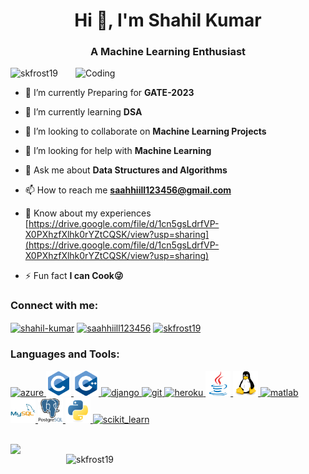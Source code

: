 <h1 align="center">Hi 👋, I'm Shahil Kumar</h1>
<h3 align="center">A Machine Learning Enthusiast</h3>
<img align="right" alt="Coding" width="400" src="https://cdn.dribbble.com/users/1162077/screenshots/3848914/programmer.gif">
<p align="left"> <img src="https://komarev.com/ghpvc/?username=skfrost19&label=Profile%20views&color=0e75b6&style=flat" alt="skfrost19" /> </p>



- 🔭 I’m currently Preparing for **GATE-2023**

- 🌱 I’m currently learning **DSA**

- 👯 I’m looking to collaborate on **Machine Learning Projects**

- 🤝 I’m looking for help with **Machine Learning**

- 💬 Ask me about **Data Structures and Algorithms**

- 📫 How to reach me **saahhiill123456@gmail.com**

- 📄 Know about my experiences [https://drive.google.com/file/d/1cn5gsLdrfVP-X0PXhzfXlhk0rYZtCQSK/view?usp=sharing](https://drive.google.com/file/d/1cn5gsLdrfVP-X0PXhzfXlhk0rYZtCQSK/view?usp=sharing)

- ⚡ Fun fact **I can Cook😜**

<h3 align="left">Connect with me:</h3>
<p align="left">
<a href="https://linkedin.com/in/shahil-kumar" target="blank"><img align="center" src="https://raw.githubusercontent.com/rahuldkjain/github-profile-readme-generator/master/src/images/icons/Social/linked-in-alt.svg" alt="shahil-kumar" height="30" width="40" /></a>
<a href="https://www.hackerrank.com/saahhiill123456" target="blank"><img align="center" src="https://raw.githubusercontent.com/rahuldkjain/github-profile-readme-generator/master/src/images/icons/Social/hackerrank.svg" alt="saahhiill123456" height="30" width="40" /></a>
<a href="https://www.leetcode.com/skfrost19" target="blank"><img align="center" src="https://raw.githubusercontent.com/rahuldkjain/github-profile-readme-generator/master/src/images/icons/Social/leet-code.svg" alt="skfrost19" height="30" width="40" /></a>
</p>

<h3 align="left">Languages and Tools:</h3>
<p align="left"> <a href="https://azure.microsoft.com/en-in/" target="_blank" rel="noreferrer"> <img src="https://www.vectorlogo.zone/logos/microsoft_azure/microsoft_azure-icon.svg" alt="azure" width="40" height="40"/> </a> <a href="https://www.cprogramming.com/" target="_blank" rel="noreferrer"> <img src="https://raw.githubusercontent.com/devicons/devicon/master/icons/c/c-original.svg" alt="c" width="40" height="40"/> </a> <a href="https://www.w3schools.com/cpp/" target="_blank" rel="noreferrer"> <img src="https://raw.githubusercontent.com/devicons/devicon/master/icons/cplusplus/cplusplus-original.svg" alt="cplusplus" width="40" height="40"/> </a> <a href="https://www.djangoproject.com/" target="_blank" rel="noreferrer"> <img src="https://cdn.worldvectorlogo.com/logos/django.svg" alt="django" width="40" height="40"/> </a> <a href="https://git-scm.com/" target="_blank" rel="noreferrer"> <img src="https://www.vectorlogo.zone/logos/git-scm/git-scm-icon.svg" alt="git" width="40" height="40"/> </a> <a href="https://heroku.com" target="_blank" rel="noreferrer"> <img src="https://www.vectorlogo.zone/logos/heroku/heroku-icon.svg" alt="heroku" width="40" height="40"/> </a> <a href="https://www.java.com" target="_blank" rel="noreferrer"> <img src="https://raw.githubusercontent.com/devicons/devicon/master/icons/java/java-original.svg" alt="java" width="40" height="40"/> </a> <a href="https://www.linux.org/" target="_blank" rel="noreferrer"> <img src="https://raw.githubusercontent.com/devicons/devicon/master/icons/linux/linux-original.svg" alt="linux" width="40" height="40"/> </a> <a href="https://www.mathworks.com/" target="_blank" rel="noreferrer"> <img src="https://upload.wikimedia.org/wikipedia/commons/2/21/Matlab_Logo.png" alt="matlab" width="40" height="40"/> </a> <a href="https://www.mysql.com/" target="_blank" rel="noreferrer"> <img src="https://raw.githubusercontent.com/devicons/devicon/master/icons/mysql/mysql-original-wordmark.svg" alt="mysql" width="40" height="40"/> </a> <a href="https://www.postgresql.org" target="_blank" rel="noreferrer"> <img src="https://raw.githubusercontent.com/devicons/devicon/master/icons/postgresql/postgresql-original-wordmark.svg" alt="postgresql" width="40" height="40"/> </a> <a href="https://www.python.org" target="_blank" rel="noreferrer"> <img src="https://raw.githubusercontent.com/devicons/devicon/master/icons/python/python-original.svg" alt="python" width="40" height="40"/> </a> <a href="https://scikit-learn.org/" target="_blank" rel="noreferrer"> <img src="https://upload.wikimedia.org/wikipedia/commons/0/05/Scikit_learn_logo_small.svg" alt="scikit_learn" width="40" height="40"/> </a> 
<br><br>
<!-- <img align="center" src="https://github-readme-stats.vercel.app/api/top-langs?username=skfrost19&show_icons=true&locale=en&layout=compact" alt="skfrost19"/> -->
 <div>
<img align="left" src= "https://github-readme-stats.vercel.app/api?username=skfrost19&show_icons=true" width = "415" />
<img align="right" src="https://github-readme-streak-stats.herokuapp.com/?user=skfrost19&" alt="skfrost19" width = "415" />
   </div>
</p>
